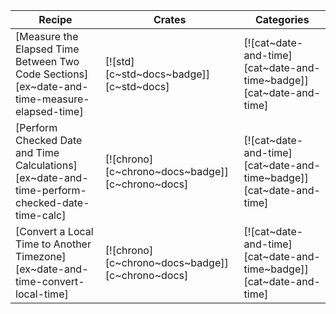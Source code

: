 | Recipe | Crates | Categories |
|--------|--------|------------|
| [Measure the Elapsed Time Between Two Code Sections][ex~date-and-time-measure-elapsed-time] | [![std][c~std~docs~badge]][c~std~docs] | [![cat~date-and-time][cat~date-and-time~badge]][cat~date-and-time] |
| [Perform Checked Date and Time Calculations][ex~date-and-time-perform-checked-date-time-calc] | [![chrono][c~chrono~docs~badge]][c~chrono~docs] | [![cat~date-and-time][cat~date-and-time~badge]][cat~date-and-time] |
| [Convert a Local Time to Another Timezone][ex~date-and-time-convert-local-time] | [![chrono][c~chrono~docs~badge]][c~chrono~docs] | [![cat~date-and-time][cat~date-and-time~badge]][cat~date-and-time] |

<div class="hidden">
</div>
